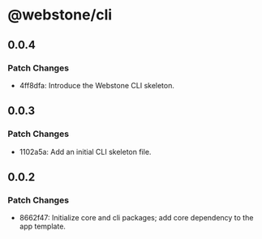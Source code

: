 # @webstone/cli

## 0.0.4

### Patch Changes

- 4ff8dfa: Introduce the Webstone CLI skeleton.

## 0.0.3

### Patch Changes

- 1102a5a: Add an initial CLI skeleton file.

## 0.0.2

### Patch Changes

- 8662f47: Initialize core and cli packages; add core dependency to the app template.
